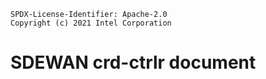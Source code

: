 ```
SPDX-License-Identifier: Apache-2.0
Copyright (c) 2021 Intel Corporation
```

# SDEWAN crd-ctrlr document
